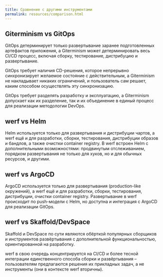 ```yaml
---
title: Сравнение с другими инструментами
permalink: resources/comparison.html
---
```


## Giterminism vs GitOps

GitOps детерминирует только развертывание заранее подготовленных артефактов приложения, а Giterminism может детерминировать весь CI/CD процесс, включая сборку, тестирование, дистрибуцию и развертывание.

GitOps требует наличия CD-решения, которое непрерывно синхронизирует желаемое состояние с действительным, а Giterminism не накладывает никаких ограничений, и пользователь сам решает, каким способом осуществлять эту синхронизацию.

GitOps требует разделять разработку и эксплуатацию, а Giterminism допускает как их разделение, так и их объединение в единый процесс для реализации методологии DevOps.

## werf vs Helm

Helm используется только для развертывания и дистрибуции чартов, а werf ещё и для разработки, сборки, тестирования, дистрибуции образов и бандлов, а также очистки container registry. В werf встроен Helm с дополнительными возможностями: продвинутым отслеживанием, порядком развертывания не только для хуков, но и для обычных ресурсов, и другими.

## werf vs ArgoCD

ArgoCD используется только для развертывания (production-like окружений), а werf ещё и для разработки, сборки, тестирования, дистрибуции, очистки container registry. Развертывание в werf происходит по push-модели с Helm, но доступна и интеграция с ArgoCD для реализации GitOps.

## werf vs Skaffold/DevSpace

Skaffold и DevSpace по сути являются обёрткой популярных сборщиков и инструментов развёртывания с дополнительной функциональностью, ориентированной на разработку.

werf в свою очередь концентрируется на CI/CD и более тесной интеграции единственного способа сборки и развёртывания – пользователям предлагаются решения их прикладных задач, а не инструменты (они в контексте werf вторичны).
